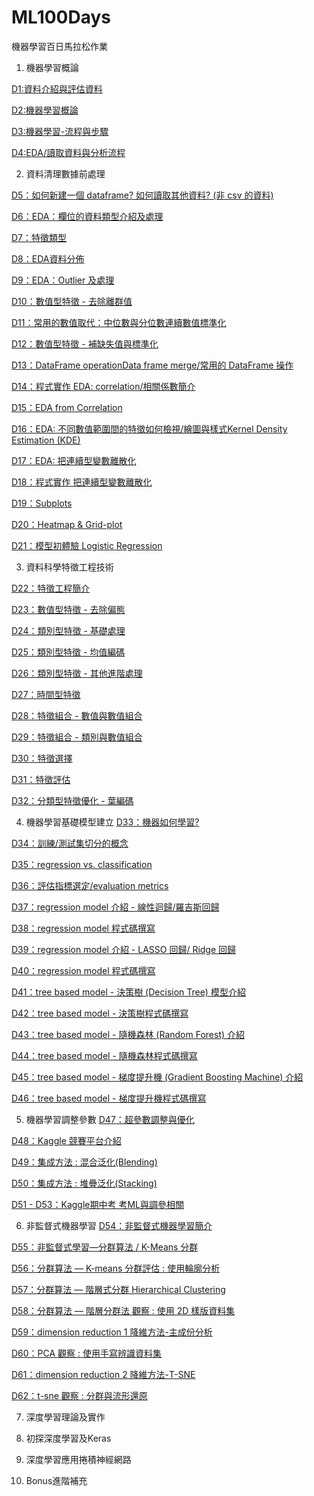 # ML100Days
機器學習百日馬拉松作業

1. 機器學習概論

[D1:資料介紹與評估資料](https://github.com/ChiHsuChen/ML100Days/blob/master/homework/Day_001_HW.ipynb)

[D2:機器學習概論](https://github.com/ChiHsuChen/ML100Days/blob/master/homework/Day_002_HW.ipynb)

[D3:機器學習-流程與步驟](https://github.com/ChiHsuChen/ML100Days/blob/master/homework/Day_003_HW.ipynb)

[D4:EDA/讀取資料與分析流程](https://github.com/ChiHsuChen/ML100Days/blob/master/homework/Day_004_HW.ipynb)

2. 資料清理數據前處理

[D5：如何新建一個 dataframe? 如何讀取其他資料? (非 csv 的資料)](https://github.com/ChiHsuChen/ML100Days/blob/master/homework/Day_005_HW.ipynb)

[D6：EDA：欄位的資料類型介紹及處理](https://github.com/ChiHsuChen/ML100Days/blob/master/homework/Day_006_HW.ipynb)

[D7：特徵類型](https://github.com/ChiHsuChen/ML100Days/blob/master/homework/Day_007_HW.ipynb)

[D8：EDA資料分佈](https://github.com/ChiHsuChen/ML100Days/blob/master/homework/Day_008_HW.ipynb)

[D9：EDA：Outlier 及處理](https://github.com/ChiHsuChen/ML100Days/blob/master/homework/Day_009_HW.ipynb)

[D10：數值型特徵 - 去除離群值](https://github.com/ChiHsuChen/ML100Days/blob/master/homework/Day_010_HW.ipynb)

[D11：常用的數值取代：中位數與分位數連續數值標準化](https://github.com/ChiHsuChen/ML100Days/blob/master/homework/Day_011_HW.ipynb)

[D12：數值型特徵 - 補缺失值與標準化](https://github.com/ChiHsuChen/ML100Days/blob/master/homework/Day_012_HW.ipynb)

[D13：DataFrame operationData frame merge/常用的 DataFrame 操作](https://github.com/ChiHsuChen/ML100Days/blob/master/homework/Day_013_HW.ipynb)

[D14：程式實作 EDA: correlation/相關係數簡介](https://github.com/ChiHsuChen/ML100Days/blob/master/homework/Day_014_HW.ipynb)

[D15：EDA from Correlation](https://github.com/ChiHsuChen/ML100Days/blob/master/homework/Day_016_HW.ipynb)

[D16：EDA: 不同數值範圍間的特徵如何檢視/繪圖與樣式Kernel Density Estimation (KDE)]()

[D17：EDA: 把連續型變數離散化](https://github.com/ChiHsuChen/ML100Days/blob/master/homework/Day_017_HW.ipynb)

[D18：程式實作 把連續型變數離散化](https://github.com/ChiHsuChen/ML100Days/blob/master/homework/Day_018_HW.ipynb)

[D19：Subplots](https://github.com/ChiHsuChen/ML100Days/blob/master/homework/Day_019_HW.ipynb)

[D20：Heatmap & Grid-plot](https://github.com/ChiHsuChen/ML100Days/blob/master/homework/Day_020_HW.ipynb)

[D21：模型初體驗 Logistic Regression](https://github.com/ChiHsuChen/ML100Days/blob/master/homework/Day_021_HW.JPG)

3. 資料科學特徵工程技術

[D22：特徵工程簡介](https://github.com/ChiHsuChen/ML100Days/blob/master/homework/Day_022_HW.ipynb)

[D23：數值型特徵 - 去除偏態](https://github.com/ChiHsuChen/ML100Days/blob/master/homework/Day_023_HW.ipynb)

[D24：類別型特徵 - 基礎處理](https://github.com/ChiHsuChen/ML100Days/blob/master/homework/Day_024_HW.ipynb)

[D25：類別型特徵 - 均值編碼](https://github.com/ChiHsuChen/ML100Days/blob/master/homework/Day_025_HW.ipynb)

[D26：類別型特徵 - 其他進階處理](https://github.com/ChiHsuChen/ML100Days/blob/master/homework/Day_026_HW.ipynb)

[D27：時間型特徵](https://github.com/ChiHsuChen/ML100Days/blob/master/homework/Day_027_HW.ipynb)

[D28：特徵組合 - 數值與數值組合](https://github.com/ChiHsuChen/ML100Days/blob/master/homework/Day_028_HW.ipynb)

[D29：特徵組合 - 類別與數值組合](https://github.com/ChiHsuChen/ML100Days/blob/master/homework/Day_029_HW.ipynb)

[D30：特徵選擇](https://github.com/ChiHsuChen/ML100Days/blob/master/homework/Day_030_HW.ipynb)

[D31：特徵評估](https://github.com/ChiHsuChen/ML100Days/blob/master/homework/Day_031_HW.ipynb)

[D32：分類型特徵優化 - 葉編碼](https://github.com/ChiHsuChen/ML100Days/blob/master/homework/Day_032_HW.ipynb)

4. 機器學習基礎模型建立
[D33：機器如何學習?](https://github.com/ChiHsuChen/ML100Days/blob/master/homework/Day_033_HW.ipynb)

[D34：訓練/測試集切分的概念](https://github.com/ChiHsuChen/ML100Days/blob/master/homework/Day_034_HW.ipynb)

[D35：regression vs. classification](https://github.com/ChiHsuChen/ML100Days/blob/master/homework/Day_035_HW.ipynb)

[D36：評估指標選定/evaluation metrics](https://github.com/ChiHsuChen/ML100Days/blob/master/homework/Day_036_HW.ipynb)

[D37：regression model 介紹 - 線性迴歸/羅吉斯回歸](https://github.com/ChiHsuChen/ML100Days/blob/master/homework/Day_037_HW.ipynb)

[D38：regression model 程式碼撰寫](https://github.com/ChiHsuChen/ML100Days/blob/master/homework/Day_038_HW.ipynb)

[D39：regression model 介紹 - LASSO 回歸/ Ridge 回歸](https://github.com/ChiHsuChen/ML100Days/blob/master/homework/Day_039_HW.ipynb)

[D40：regression model 程式碼撰寫](https://github.com/ChiHsuChen/ML100Days/blob/master/homework/Day_040_HW.ipynb)

[D41：tree based model - 決策樹 (Decision Tree) 模型介紹](https://github.com/ChiHsuChen/ML100Days/blob/master/homework/Day_041_HW.ipynb)

[D42：tree based model - 決策樹程式碼撰寫](https://github.com/ChiHsuChen/ML100Days/blob/master/homework/Day_042_HW.ipynb)

[D43：tree based model - 隨機森林 (Random Forest) 介紹](https://github.com/ChiHsuChen/ML100Days/blob/master/homework/Day_043_HW.ipynb)

[D44：tree based model - 隨機森林程式碼撰寫](https://github.com/ChiHsuChen/ML100Days/blob/master/homework/Day_044_HW.ipynb)

[D45：tree based model - 梯度提升機 (Gradient Boosting Machine) 介紹](https://github.com/ChiHsuChen/ML100Days/blob/master/homework/Day_045_HW.ipynb)

[D46：tree based model - 梯度提升機程式碼撰寫](https://github.com/ChiHsuChen/ML100Days/blob/master/homework/Day_046_HW.ipynb)

5. 機器學習調整參數
[D47：超參數調整與優化](https://github.com/ChiHsuChen/ML100Days/blob/master/homework/Day_047_HW.JPG)

[D48：Kaggle 競賽平台介紹](https://github.com/ChiHsuChen/ML100Days/blob/master/homework/Day_048_HW.JPG)

[D49：集成方法 : 混合泛化(Blending)](https://github.com/ChiHsuChen/ML100Days/blob/master/homework/Day_049_HW.JPG)

[D50：集成方法 : 堆疊泛化(Stacking)](https://github.com/ChiHsuChen/ML100Days/blob/master/homework/Day_050_HW.JPG)

[D51 - D53：Kaggle期中考 考ML與調參相關](https://github.com/ChiHsuChen/ML100Days/blob/master/homework/Day051-053_MidTerm.JPG)

6. 非監督式機器學習
[D54：非監督式機器學習簡介](https://github.com/ChiHsuChen/ML100Days/blob/master/homework/Day_054_HW.ipynb)

[D55：非監督式學習—分群算法 / K-Means 分群](https://github.com/ChiHsuChen/ML100Days/blob/master/homework/Day_055_HW.ipynb)

[D56：分群算法 — K-means 分群評估 : 使用輪廓分析](https://github.com/ChiHsuChen/ML100Days/blob/master/homework/Day_056_HW.ipynb)

[D57：分群算法 — 階層式分群 Hierarchical Clustering](https://github.com/ChiHsuChen/ML100Days/blob/master/homework/Day_057_HW.ipynb)

[D58：分群算法 — 階層分群法 觀察 : 使用 2D 樣版資料集](https://github.com/ChiHsuChen/ML100Days/blob/master/homework/Day_058_HW.ipynb)

[D59：dimension reduction 1 降維方法-主成份分析](https://github.com/ChiHsuChen/ML100Days/blob/master/homework/Day_059_HW.ipynb)

[D60：PCA 觀察 : 使用手寫辨識資料集](https://github.com/ChiHsuChen/ML100Days/blob/master/homework/Day_060_HW.ipynb)

[D61：dimension reduction 2 降維方法-T-SNE](https://github.com/ChiHsuChen/ML100Days/blob/master/homework/Day_061_HW.ipynb)

[D62：t-sne 觀察 : 分群與流形還原](https://github.com/ChiHsuChen/ML100Days/blob/master/homework/Day_062_tsne.ipynb)

7. 深度學習理論及實作
[]()
[]()
[]()
[]()
[]()

8. 初探深度學習及Keras
[]()
[]()
[]()
[]()
[]()

9. 深度學習應用捲積神經網路
[]()
[]()
[]()
[]()
[]()

10. Bonus進階補充
[]()
[]()
[]()
[]()
[]()

